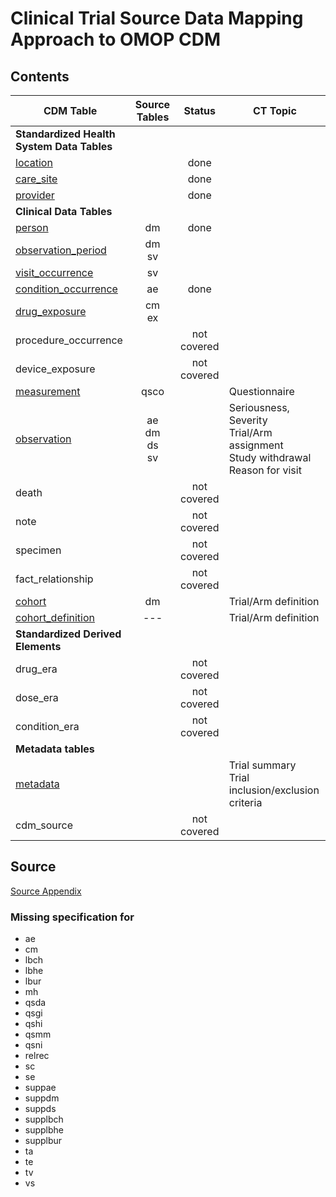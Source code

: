 # Clinical Trial Source Data Mapping Approach to OMOP CDM

## Contents

| CDM Table | Source Tables | Status | CT Topic |
| --- | :-: | :-: | --- |
| **Standardized Health System Data Tables** |  |  |  |
| [location](location.md) |  | done |  |  |
| [care_site](care_site.md) |  |  done |  |
| [provider](provider.md) |  | done |  |
| **Clinical Data Tables** |  |  |  |
| [person](person.md) | dm | done |  |
| [observation_period](observation_period.md) | dm</br> sv |  |  |
| [visit_occurrence](visit_occurrence.md) | sv |  |  |
| [condition_occurrence](condition_occurrence.md) | ae | done |  |
| [drug_exposure](drug_exposure.md) | cm</br>ex |  |  |
| procedure_occurrence |  | not covered |  |
| device_exposure |  | not covered |  |
| [measurement](measurement.md) | qsco |  | Questionnaire |
| [observation](observation.md) | ae</br> dm</br> ds</br> sv</br>  |  | Seriousness, Severity </br> Trial/Arm assignment </br> Study withdrawal </br> Reason for visit |
| death |  | not covered |  |
| note |  | not covered |  |
| specimen |  | not covered |  |
| fact_relationship |  | not covered |  |
| [cohort](cohort.md) | dm |  | Trial/Arm definition |
| [cohort_definition](cohort_definition.md) | --- |  | Trial/Arm definition |
| **Standardized Derived Elements** |  |  |  |
| drug_era |  | not covered |  |
| dose_era |  | not covered |  |
| condition_era |  | not covered |  |
| **Metadata tables** |  |  |  |
| [metadata](metadata.md) |  |  | Trial summary </br> Trial inclusion/exclusion criteria |
| cdm_source |  | not covered |


## Source
[Source Appendix](source_appendix.md)

### Missing specification for

- ae
- cm
- lbch
- lbhe
- lbur
- mh
- qsda
- qsgi
- qshi
- qsmm
- qsni
- relrec
- sc
- se
- suppae
- suppdm
- suppds
- supplbch
- supplbhe
- supplbur
- ta
- te
- tv
- vs
